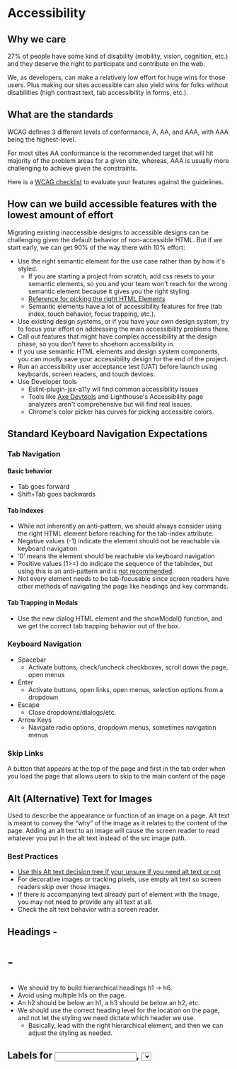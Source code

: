 # Accessibility

## Why we care

27% of people have some kind of disability (mobility, vision, cognition, etc.) and they deserve the right to participate
and contribute on the web.

We, as developers, can make a relatively low effort for huge wins for those users. Plus making our sites accessible can
also yield wins for folks without disabilities (high contrast text, tab accessibility in forms, etc.).

## What are the standards

WCAG defines 3 different levels of conformance, A, AA, and AAA, with AAA being the highest-level.

For most sites AA conformance is the recommended target that will hit majority of the problem areas for a given site,
whereas, AAA is usually more challenging to achieve given the constraints.

Here is a [WCAG checklist](https://webaim.org/standards/wcag/checklist) to evaluate your features against the
guidelines.

## How can we build accessible features with the lowest amount of effort

Migrating existing inaccessible designs to accessible designs can be challenging given the default behavior of
non-accessible HTML. But if we start early, we can get 90% of the way there with 10% effort:

- Use the right semantic element for the use case rather than by how it's styled.
  - If you are starting a project from scratch, add css resets to your semantic elements, so you and your team won't
    reach for the wrong semantic element because it gives you the right styling.
  - [Reference for picking the right HTML Elements](https://developer.mozilla.org/en-US/docs/Web/HTML/Element#main_root)
  - Semantic elements have a lot of accessibility features for free (tab index, touch behavior, focus trapping, etc.).
- Use existing design systems, or if you have your own design system, try to focus your effort on addressing the main
  accessibility problems there.
- Call out features that might have complex accessibility at the design phase, so you don't have to shoehorn
  accessibility in.
- If you use semantic HTML elements and design system components, you can mostly save your accessibility design for the
  end of the project.
- Run an accessibility user acceptance test (UAT) before launch using keyboards, screen readers, and touch devices.
- Use Developer tools
  - Eslint-plugin-jsx-a11y wil find common accessibility issues
  - Tools like [Axe Devtools](https://www.deque.com/axe/devtools/) and Lighthouse's Accessibility page analyzers aren't
    comprehensive but will find real issues.
  - Chrome's color picker has curves for picking accessible colors.

## Standard Keyboard Navigation Expectations

### Tab Navigation

#### Basic behavior

- Tab goes forward
- Shift+Tab goes backwards

#### Tab Indexes

- While not inherently an anti-pattern, we should always consider using the right HTML element before reaching for the
  tab-index attribute.
- Negative values (-1) indicate the element should not be reachable via keyboard navigation
- ‘0’ means the element should be reachable via keyboard navigation
- Positive values (1>=) do indicate the sequence of the tabindex, but using this is an anti-pattern and is
  [not recommended](https://developer.mozilla.org/en-US/docs/Web/HTML/Global_attributes/tabindex#:~:text=the%20user%20agent.-,Warning,-%3A%20You%20are).
- Not every element needs to be tab-focusable since screen readers have other methods of navigating the page like
  headings and key commands.

#### Tab Trapping in Modals

- Use the new dialog HTML element and the showModal() function, and we get the correct tab trapping behavior out of the
  box.

### Keyboard Navigation

- Spacebar
  - Activate buttons, check/uncheck checkboxes, scroll down the page, open menus
- Enter
  - Activate buttons, open links, open menus, selection options from a dropdown
- Escape
  - Close dropdowns/dialogs/etc.
- Arrow Keys
  - Navigate radio options, dropdown menus, sometimes navigation menus

### Skip Links

A button that appears at the top of the page and first in the tab order when you load the page that allows users to skip
to the main content of the page

## Alt (Alternative) Text for Images

Used to describe the appearance or function of an image on a page. Alt text is meant to convey the “why” of the image as
it relates to the content of the page. Adding an alt text to an image will cause the screen reader to read whatever you
put in the alt text instead of the src image path.

### Best Practices

- [Use this Alt text decision tree if your unsure if you need alt text or not](https://www.w3.org/WAI/tutorials/images/decision-tree/)
- For decorative images or tracking pixels, use empty alt text so screen readers skip over those images.
- If there is accompanying text already part of element with the Image, you may not need to provide any alt text at all.
- Check the alt text behavior with a screen reader.

## Headings - <h1> - <h6>

- We should try to build hierarchical headings h1 -> h6.
- Avoid using multiple h1s on the page.
- An h2 should be below an h1, a h3 should be below an h2, etc.
- We should use the correct heading level for the location on the page, and not let the styling we need dictate which
  header we use.
  - Basically, lead with the right hierarchical element, and then we can adjust the styling as needed.

## Labels for <input>, <select>, and <textarea>

- Form fields are confusing for screen reader users if not labeled properly
- Use <label for=“someId”> tags along with your <input id=“someId”> element OR you can wrap the input with the label
  element <label> First Name <input type=“text/></label>
- Not every element can use labels, so in those cases, we use ARIA instead (aria-label)

## ARIA

ARIA is a W3 spec that is additive to the HTML spec that specifically helps with accessibility and is well-supported in
browsers. It fills the gap that semantic HTML does not address, but should not be the first tool we reach for.

- Labels
  - aria-label, aria-labeledby, aria-describedby
- Roles
  - e.g. button, checkbox, navbar
  - role=“none”
    - If we are trying to maintain a specific hierarchy of aria roles, we can use role=“none” to hide elements that
      don’t hold any significance for accessibility.
- Attributes
  - aria-haspopup, aria-hidden, aria-checked
  - In our code, we would set these dynamically with JS if they rely on application state.
- Live Regions
  - aria-live (=assertive, polite, off)
  - When we want to alert the user that dynamic content has changed we can set this attribute and the screen reader will
    let the user know.
- More Resources
  - [https://developer.mozilla.org/en-US/docs/Web/Accessibility/ARIA](https://developer.mozilla.org/en-US/docs/Web/Accessibility/ARIA)
  - [https://www.w3.org/WAI/ARIA/apg/practices/read-me-first/](https://developer.mozilla.org/en-US/docs/Web/Accessibility/ARIA)

## Popular Screen Readers

JAWS, NVDA, VoiceOver for Mac are all popular screen readers

### Basic Usage of VoiceOver for Mac

- Cmd+F5 to open
- Option + Ctrl + U will show a sorted list of elements on a page
  - Use left/right arrow keys to see the available views then you can arrow up and down through the page

### Considerations

- There is not a WCAG spec or equivalent for screen readers
  - 95% of behavior will be consistent across the popular screen readers
- How to prioritize various screen reader platforms:
  - WebAIM does a survey that we can leverage to help us build our support matrix:
    https://webaim.org/projects/screenreadersurvey9/
